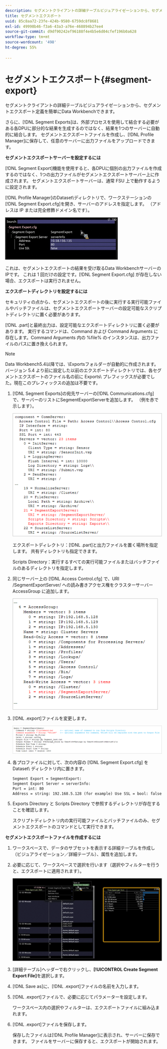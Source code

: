 ```yaml
---
description: セグメントクライアントの詳細テーブルビジュアライゼーションから、セグメントエクスポート定義を簡単にData Workbenchできます。
title: セグメントエクスポート
uuid: 85c8aa72-23fe-424b-9580-6759dc8f8681
exl-id: 49998b46-f3a6-43a3-a76e-468894b27ee4
source-git-commit: d9df90242ef96188f4e4b5e6d04cfef196b0a628
workflow-type: tm+mt
source-wordcount: '498'
ht-degree: 55%

---
```


# セグメントエクスポート{#segment-export}

セグメントクライアントの詳細テーブルビジュアライゼーションから、セグメントエクスポート定義を簡単にData Workbenchできます。

さらに、[!DNL Segment Exports]は、外部プロセスを使用して結合する必要がある各DPUに部分的な結果を生成するのではなく、結果を1つのサーバーに自動的に結合します。 セグメントエクスポートファイルを作成し、[!DNL Profile Manager]に保存して、任意のサーバーに出力ファイルをアップロードできます。

**セグメントエクスポートサーバーを設定するには**

[!DNL Segment Export]機能を使用すると、各DPUに個別の出力ファイルを作成するのではなく、1つの出力ファイルがセグメントエクスポートサーバー上に作成されます。 セグメントエクスポートサーバーは、通常 FSU 上で動作するように設定されます。

[!DNL Profile Manager]のDataset\ディレクトリで、ワークステーションの[!DNL Segment Export.cfg]を開き、サーバーのアドレスを指定します。 （アドレスは IP または完全修飾ドメイン名です）。

![](assets/segment_export_cfg.png)

これは、セグメントエクスポートの結果を受け取るData WorkbenchサーバーのIPです。 これは 1 回だけの設定です。[!DNL Segment Export.cfg] が存在しない場合、エクスポートは実行されません。

**エクスポートディレクトリを設定するには**

セキュリティの点から、セグメントエクスポートの後に実行する実行可能ファイルやバッチファイルは、セグメントエクスポートサーバーの設定可能なスクリプトディレクトリに置く必要があります。

[!DNL .part]と最終出力は、設定可能なエクスポートディレクトリに置く必要があります。 実行するコマンドは、Command および Command Arguments に存在します。Command Arguments 内の %file% のインスタンスは、出力ファイルのパスに置き換えられます。

>[!NOTE]
>
>Data Workbench5.4以降では、\Exportsフォルダーが自動的に作成されます。 バージョン 5.4 より前に設定した以前のエクスポートディレクトリでは、各セグメントエクスポートのファイル名の前に Exports\ プレフィックスが必要でした。現在このプレフィックスの追加は不要です。

1. [!DNL Segment Exports]の宛先サーバーの[!DNL Communications.cfg]で、サーバーのリストにSegmentExportServerを追加します。 （例を赤で示します）。

   ![](assets/communications_cfg_example.png)

   エクスポートディレクトリ：[!DNL .part]と出力ファイルを置く場所を指定します。 共有ディレクトリも指定できます。

   Scripts Directory：実行するすべての実行可能ファイルまたはバッチファイルのあるディレクトリを指定します。

1. 同じサーバー上の [!DNL Access Control.cfg] で、URI /SegmentExportServer/ への読み書きアクセス権をクラスターサーバー AccessGroup に追加します。

   ![](assets/accesscontrol_cfg_example.png)

1. [!DNL .export]ファイルを変更します。

   ![](assets/segment_export_query_example.png)

1. 各プロファイルに対して、次の内容の [!DNL Segment Export.cfg] を Dataset\ ディレクトリ内に置きます。

   ```
   Segment Export = SegmentExport:
   Segment Export Server = serverInfo:
   Port = int: 80
   Address = string: 192.168.5.128 (for example) Use SSL = bool: false
   ```

1. Exports Directory と Scripts Directory で参照するディレクトリが存在することを確認します。

   スクリプトディレクトリ内の実行可能ファイルとバッチファイルのみ、セグメントエクスポートのコマンドとして実行できます。

**セグメントエクスポートファイルを作成するには**

1. ワークスペースで、データのサブセットを表示する詳細テーブルを作成し（ビジュアライゼーション／詳細テーブル）、属性を追加します。
1. 必要に応じて、ワークスペースで選択を行います（選択やフィルターを行うと、エクスポートに適用されます）。

   ![](assets/create_segment_export_file.png)

1. [詳細テーブル]ヘッダーで右クリックし、**[!UICONTROL Create Segment Export File]**&#x200B;を選択します。
1. [!DNL Save as]に、[!DNL .export]ファイルの名前を入力します。
1. [!DNL .export]ファイルで、必要に応じてパラメーターを設定します。

   ワークスペース内の選択やフィルターは、エクスポートファイルに組み込まれます。

1. [!DNL .export]ファイルを保存します。

   保存したファイルは[!DNL Profile Manager]に表示され、サーバーに保存できます。 ファイルをサーバーに保存すると、エクスポートが開始されます。
